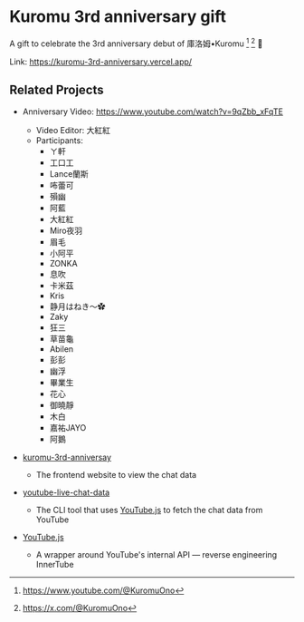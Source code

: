 # Kuromu 3rd anniversary gift

A gift to celebrate the 3rd anniversary debut of 庫洛姆•Kuromu [^YouTube] [^Twttier] 🥳

Link: https://kuromu-3rd-anniversary.vercel.app/

## Related Projects

- Anniversary Video: https://www.youtube.com/watch?v=9qZbb_xFqTE
    - Video Editor: 大紅紅
    - Participants:
        - ㄚ軒
        - 工口工
        - Lance蘭斯
        - 咘蕾可
        - 殞幽
        - 阿藍
        - 大紅紅
        - Miro夜羽
        - 眉毛
        - 小阿平
        - ZONKA
        - 息吹
        - 卡米茲
        - Kris
        - 静月はねき～✿
        - Zaky
        - 狂三
        - 草苗龜
        - Abilen
        - 彭彭
        - 幽浮
        - 畢業生
        - 花心
        - 御曉靜
        - 木白
        - 嘉祐JAYO
        - 阿鵝

- [kuromu-3rd-anniversay](https://github.com/jonz94/kuromu-3rd-anniversary)

    - The frontend website to view the chat data

- [youtube-live-chat-data](https://github.com/jonz94/youtube-live-chat-data)

    - The CLI tool that uses [YouTube.js](https://github.com/LuanRT/YouTube.js) to fetch the chat data from YouTube

- [YouTube.js](https://github.com/LuanRT/YouTube.js)

    - A wrapper around YouTube's internal API — reverse engineering InnerTube

[^YouTube]: https://www.youtube.com/@KuromuOno
[^Twttier]: https://x.com/@KuromuOno
